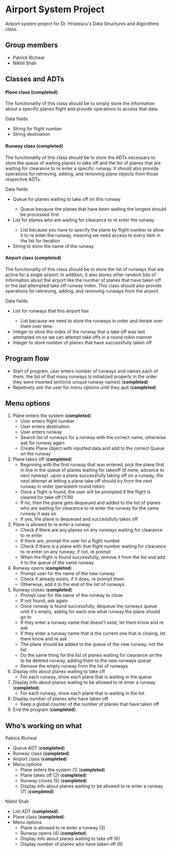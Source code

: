 # Airport System Project

Airport system project for Dr. Hristescu's Data Structures and Algorithms class.

## Group members

* Patrick Richeal
* Nikhil Shah

## Classes and ADTs

#### Plane class (completed)
The functionality of this class should be to simply store the information about a specific planes flight and provide operations to access that data.

Data fields
* String for flight number
* String destination

#### Runway class (completed)
The functionality of this class should be to store the ADTs necessary to store the queue of waiting planes to take off and the list of planes that are waiting for clearance to re enter a specific runway. It should also provide operations for retrieving, adding, and removing plane objects from those respective ADTs.

Data fields
* Queue<Plane> for planes waiting to take off on this runway
    * Queue because the planes that have been waiting the longest should be processed first
* List<Plane> for planes who are waiting for clearance to re enter the runway
    * List because you have to specify the plane by flight number to allow it to re enter the runway, meaning we need access to every item in the list for iteration
* String to store the name of the runway

#### Airport class (completed)
The functionality of this class should be to store the list of runways that are active for a single airport. In addition, it also stores other random bits of information about the airport like the number of planes that have taken off or the last attempted take off runway index. This class should also provide operations for retrieving, adding, and removing runways from the airport.

Data fields
* List<Runway> for runways that this airport has
    * List because we need to store the runways in order and iterate over them over time.
* Integer to store the index of the runway that a take off was last attempted on so we can attempt take offs in a round robin manner
* Integer to store number of planes that have successfully taken off

## Program flow

* Start of program, user enters number of runways and names each of them, the list of that many runways is initialized properly in the order they were inserted (enforce unique runway names) (**completed**)
* Repetively ask the user for menu options until they quit (**completed**)

## Menu options

1. Plane enters the system (**completed**)
    * User enters flight number
    * User enters destination
    * User enters runway
    * Search list of runways for a runway with the correct name, otherwise ask for runway again
    * Create Plane object with inputted data and add to the correct Queue on the runway
2. Plane takes off (**completed**)
    * Beginning with the first runway that was entered, pick the plane first in line in the queue of planes waiting for takeoff (if none, advance to next runway). upon a plane successfully taking off on a runway, the next attempt at letting a plane take off should try from the next runway in order (persistent round robin)
    * Once a flight is found, the user will be prompted if the flight is cleared for take off (Y/N)
    * If no, then the plane gets dequeued and added to the list of planes who are waiting for clearance to re enter the runway for the same runway it was on
    * If yes, the plane is dequeued and successfully takes off
3. Plane is allowed to re enter a runway
    * Check if there are any planes on any runways waiting for clearance to re enter
    * If there are, prompt the user for a flight number
    * Check if there is a plane with that flight number waiting for clearance to re enter on any runway, if not, re prompt
    * When the flight is found successfully, remove it from the list and add it to the queue of the same runway
4. Runway opens (**completed**)
    * Prompt user for the name of the new runway
    * Check if already exists, if it does, re prompt them
    * Otherwise, add it to the end of the list of runways
5. Runway closes (**completed**)
    * Prompt user for the name of the runway to close
    * If not found, ask again
    * Once runway is found successfully, dequeue the runways queue until it's empty, asking for each one what runway the plane should go to
    * If they enter a runway name that doesn’t exist, let them know and re ask
    * If they enter a runway name that is the current one that is closing, let them know and re ask
    * The plane should be added to the queue of the new runway, not the list
    * Do the same thing for the list of planes waiting for clearance on the to be deleted runway, adding them to the new runways queue
    * Remove the empty runway from the list of runways
6. Display info about planes waiting to take off
    * For each runway, show each plane that is waiting in the queue
7. Display info about planes waiting to be allowed to re enter a runway (**completed**)
    * For each runway, show each plane that is waiting in the list
8. Display number of planes who have taken off
    * Keep a global counter of the number of planes that have taken off
9. End the program (**completed**)

## Who’s working on what

Patrick Richeal
* Queue ADT (**completed**)
* Runway class (**completed**)
* Airport class (**completed**)
* Menu options
    * Plane enters the system (1) (**completed**)
    * Plane takes off (2) (**completed**)
    * Runway closes (5) (**completed**)
    * Display info about planes waiting to be allowed to re enter a runway (7) (**completed**)

Nikhil Shah
* List ADT (**completed**)
* Plane class (**completed**)
* Menu options
    * Plane is allowed to re enter a runway (3)
    * Runway opens (4) (**completed**)
    * Display info about planes waiting to take off (6)
    * Display number of planes who have taken off (8)
